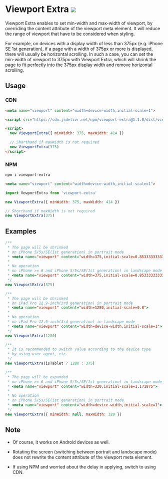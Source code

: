 # Viewport Extra [![](https://data.jsdelivr.com/v1/package/npm/viewport-extra/badge)](https://www.jsdelivr.com/package/npm/viewport-extra)

Viewport Extra enables to set min-width and max-width of viewport, by overriding the content attribute of the viewport meta element. It will reduce the range of viewport that have to be considered when styling.

For example, on devices with a display width of less than 375px (e.g. iPhone SE 1st generation), if a page with a width of 375px or more is displayed, there will usually be horizontal scrolling. In such a case, you can set the min-width of viewport to 375px with Viewport Extra, which will shrink the page to fit perfectly into the 375px display width and remove horizontal scrolling.

## Usage

### CDN

```html
<meta name="viewport" content="width=device-width,initial-scale=1">

<script src="https://cdn.jsdelivr.net/npm/viewport-extra@1.1.0/dist/viewport-extra.min.js"></script>

<script>
  new ViewportExtra({ minWidth: 375, maxWidth: 414 })

  // Shorthand if maxWidth is not required
  new ViewportExtra(375)
</script>
```

### NPM

```bash
npm i viewport-extra
```

```html
<meta name="viewport" content="width=device-width,initial-scale=1">
```

```js
import VewportExtra from 'viewport-extra'

new ViewportExtra({ minWidth: 375, maxWidth: 414 })

// Shorthand if maxWidth is not required
new ViewportExtra(375)
```

## Examples

```js
/**
 * The page will be shrinked
 * on iPhone 5/5s/SE(1st generation) in portrait mode
 * <meta name="viewport" content="width=375,initial-scale=0.8533333333333334">
 *
 * No operation
 * on iPhone >= 6 and iPhone 5/5s/SE(1st generation) in landscape mode
 * <meta name="viewport" content="width=375,initial-scale=0.8533333333333334">
 */
new ViewportExtra(375)

/**
 * The page will be shrinked
 * on iPad Pro 12.9-inch(3rd generation) in portrait mode
 * <meta name="viewport" content="width=1280,initial-scale=0.8">
 *
 * No operation
 * on iPad Pro 12.9-inch(3rd generation) in landscape mode
 * <meta name="viewport" content="width=device-width,initial-scale=1">
 */
new ViewportExtra(1280)

/**
 * It is recommended to switch value according to the device type
 * by using user agent, etc.
 */
new ViewportExtra(isTablet ? 1280 : 375)

/**
 * The page will be expanded
 * on iPhone >= 6 and iPhone 5/5s/SE(1st generation) in landscape mode
 * <meta name="viewport" content="width=320,initial-scale=1.171875">
 *
 * No operation
 * on iPhone 5/5s/SE(1st generation) in portrait mode
 * <meta name="viewport" content="width=device-width,initial-scale=1">
 */
new ViewportExtra({ minWidth: null, maxWidth: 320 })
```

## Note

* Of course, it works on Android devices as well.

* Rotating the screen (switching between portrait and landscape mode) does not rewrite the content attribute of the viewport meta element.

* If using NPM and worried about the delay in applying, switch to using CDN.
